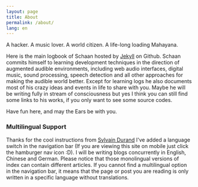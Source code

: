 ```yaml
---
layout: page
title: About
permalink: /about/
lang: en
---
```


A hacker. A music lover. A world citizen. A life-long loading Mahayana.

Here is the main logbook of Schaan hosted by [Jekyll](https://jekyllrb.com/) on Github. Schaan commits himself to learning development techniques in the direction of augmented audible environments, including web audio interfaces, digital music, sound processing, speech detection and all other approaches for making the audible world better. Except for learning logs he also documents most of his crazy ideas and events in life to share with you. Maybe he will be writing fully in stream of consciousness but yes I think you can still find some links to his works, if you only want to see some source codes.

Have fun here, and may the Ears be with you.

### Multilingual Support
Thanks for the cool instructions from [Sylvain Durand](https://www.sylvaindurand.org/making-jekyll-multilingual/) I've added a language switch in the navigation bar (If you are viewing this site on mobile just click the hamburger nav icon :D). I will be writing blogs concurrently in English, Chinese and German. Please notice that those monolingual versions of index can contain different articles. If you cannot find a multilingual option in the navigation bar, it means that the page or post you are reading is only written in a specific language without translations.
